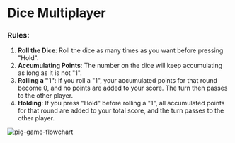 # Dice Multiplayer

### Rules:

1. **Roll the Dice**: Roll the dice as many times as you want before pressing "Hold".
2. **Accumulating Points**: The number on the dice will keep accumulating as long as it is not "1".
3. **Rolling a "1"**: If you roll a "1", your accumulated points for that round become 0, and no points are added to your score. The turn then passes to the other player.
4. **Holding**: If you press "Hold" before rolling a "1", all accumulated points for that round are added to your total score, and the turn passes to the other player.


![pig-game-flowchart](https://github.com/user-attachments/assets/40d94e4b-9231-4740-8a2f-346fbc1d6dbf)
